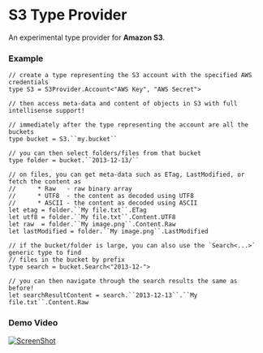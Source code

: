 S3 Type Provider
=======================

An experimental type provider for **Amazon S3**.

### Example

    // create a type representing the S3 account with the specified AWS credentials
    type S3 = S3Provider.Account<"AWS Key", "AWS Secret">
    
    // then access meta-data and content of objects in S3 with full intellisense support!

	// immediately after the type representing the account are all the buckets
    type bucket = S3.``my.bucket``

	// you can then select folders/files from that bucket
    type folder = bucket.``2013-12-13/``

	// on files, you can get meta-data such as ETag, LastModified, or fetch the content as
	//		* Raw   - raw binary array
	//		* UTF8  - the content as decoded using UTF8
	//		* ASCII - the content as decoded using ASCII
    let etag = folder.``My file.txt``.ETag
	let utf8 = folder.``My file.txt``.Content.UTF8
	let raw  = folder.``My image.png``.Content.Raw
	let lastModified = folder.``My image.png``.LastModified

	// if the bucket/folder is large, you can also use the `Search<...>` generic type to find
	// files in the bucket by prefix
	type search = bucket.Search<"2013-12-">

	// you can then navigate through the search results the same as before!
	let searchResultContent = search.``2013-12-13``.``My file.txt``.Content.Raw

	
### Demo Video

[![ScreenShot](https://raw.github.com/theburningmonk/S3Provider/develop/docs/files/img/demo_screenshot.png)](http://www.youtube.com/watch?v=LOU00RlArqg)
